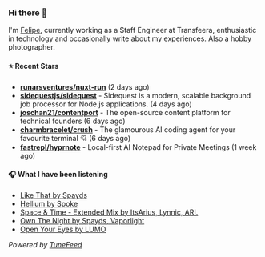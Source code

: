 ### Hi there 👋

I'm [Felipe](https://felipevm.com), currently working as a Staff Engineer at Transfeera, enthusiastic in technology and occasionally write about my experiences. Also a hobby photographer.

#### ⭐ Recent Stars
- **[runarsventures/nuxt-run](https://github.com/runarsventures/nuxt-run)** (2 days ago)
- **[sidequestjs/sidequest](https://github.com/sidequestjs/sidequest)** - Sidequest is a modern, scalable background job processor for Node.js applications. (4 days ago)
- **[joschan21/contentport](https://github.com/joschan21/contentport)** - The open-source content platform for technical founders (6 days ago)
- **[charmbracelet/crush](https://github.com/charmbracelet/crush)** - The glamourous AI coding agent for your favourite terminal 💘 (6 days ago)
- **[fastrepl/hyprnote](https://github.com/fastrepl/hyprnote)** - Local-first AI Notepad for Private Meetings (1 week ago)

#### 🎧 What I have been listening
- [Like That by Spayds](https://open.spotify.com/track/2UtKw4hPgZZrY4i3RG2vX7)
- [Hellium by Spoke](https://open.spotify.com/track/3LUhh14hh46ylmVSeFFPhW)
- [Space &amp; Time - Extended Mix by ItsArius, Lynnic, ARI.](https://open.spotify.com/track/5qu91DHKSR9YdRVKkX9rAf)
- [Own The Night by Spayds, Vaporlight](https://open.spotify.com/track/48tYwcbko3i2Uhve8rqWT3)
- [Open Your Eyes by LUMO](https://open.spotify.com/track/2Xld7M7Lb35iEADuLolaK7)

_Powered by [TuneFeed](https://tunefeed.app?ref=github.com)_
